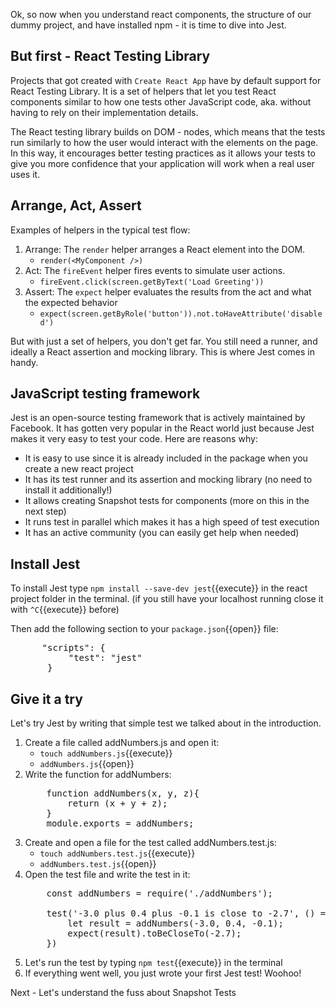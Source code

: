 Ok, so now when you understand react components, the structure of our dummy project, and have installed npm - it is time to dive into Jest.

## But first - React Testing Library
Projects that got created with `Create React App` have by default support for React Testing Library. It is a set of helpers that let you test React components similar to how one tests other JavaScript code, aka. without having to rely on their implementation details.

The React testing library builds on DOM - nodes, which means that the tests run similarly to how the user would interact with the elements on the page. In this way, it encourages better testing practices as it allows your tests to give you more confidence that your application will work when a real user uses it.

## Arrange, Act, Assert
Examples of helpers in the typical test flow:
  1. Arrange: The `render` helper arranges a React element into the DOM.
      - `render(<MyComponent />) `
  2. Act: The `fireEvent` helper fires events to simulate user actions.
      - `fireEvent.click(screen.getByText('Load Greeting'))`
  3. Assert: The `expect` helper evaluates the results from the act and what the expected behavior
      - `expect(screen.getByRole('button')).not.toHaveAttribute('disabled')`

But with just a set of helpers, you don't get far. You still need a runner, and ideally a React assertion and mocking library. This is where Jest comes in handy.

## JavaScript testing framework
Jest is an open-source testing framework that is actively maintained by Facebook. It has gotten very popular in the React world just because Jest makes it very easy to test your code. Here are reasons why:
- It is easy to use since it is already included in the package when you create a new react project
- It has its test runner and its assertion and mocking library (no need to install it additionally!)
- It allows creating Snapshot tests for components (more on this in the next step)
- It runs test in parallel which makes it has a high speed of test execution
- It has an active community (you can easily get help when needed)

## Install Jest
To install Jest type `npm install --save-dev jest`{{execute}} in the react project folder in the terminal. (if you still have your localhost running close it with `^C`{{execute}} before)
 
Then add the following section to your `package.json`{{open}} file:

<pre class="file"  data-filename= "package.json" data-target="insert" data-marker="#TODO-insert">
      "scripts": {
           "test": "jest"
       }
</pre>
 
 
## Give it a try
Let's try Jest by writing that simple test we talked about in the introduction.

1. Create a file called addNumbers.js and open it:
   - `touch addNumbers.js`{{execute}}
   -  `addNumbers.js`{{open}}
3. Write the function for addNumbers:
   <pre class="file"  data-filename= "addNumbers.js" data-target="replace">
       function addNumbers(x, y, z){
           return (x + y + z);
       }
       module.exports = addNumbers;
   </pre>
4. Create and open a file for the test called addNumbers.test.js:
   - `touch addNumbers.test.js`{{execute}}
   -  `addNumbers.test.js`{{open}}
5. Open the test file and write the test in it:
   <pre class="file"  data-filename= "addNumbers.test.js" data-target="replace">
       const addNumbers = require('./addNumbers');
 
       test('-3.0 plus 0.4 plus -0.1 is close to -2.7', () => {
           let result = addNumbers(-3.0, 0.4, -0.1);
           expect(result).toBeCloseTo(-2.7);
       })
   </pre>
6. Let's run the test by typing `npm test`{{execute}} in the terminal
7. If everything went well, you just wrote your first Jest test! Woohoo!
 
Next - Let's understand the fuss about Snapshot Tests


